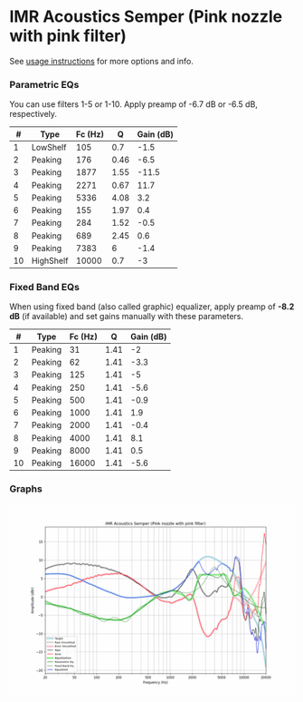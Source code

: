 # IMR Acoustics Semper (Pink nozzle with pink filter)
See [usage instructions](https://github.com/jaakkopasanen/AutoEq#usage) for more options and info.

### Parametric EQs
You can use filters 1-5 or 1-10. Apply preamp of -6.7 dB or -6.5 dB, respectively.

|   # | Type      |   Fc (Hz) |    Q |   Gain (dB) |
|-----|-----------|-----------|------|-------------|
|   1 | LowShelf  |       105 | 0.7  |        -1.5 |
|   2 | Peaking   |       176 | 0.46 |        -6.5 |
|   3 | Peaking   |      1877 | 1.55 |       -11.5 |
|   4 | Peaking   |      2271 | 0.67 |        11.7 |
|   5 | Peaking   |      5336 | 4.08 |         3.2 |
|   6 | Peaking   |       155 | 1.97 |         0.4 |
|   7 | Peaking   |       284 | 1.52 |        -0.5 |
|   8 | Peaking   |       689 | 2.45 |         0.6 |
|   9 | Peaking   |      7383 | 6    |        -1.4 |
|  10 | HighShelf |     10000 | 0.7  |        -3   |

### Fixed Band EQs
When using fixed band (also called graphic) equalizer, apply preamp of **-8.2 dB** (if available) and set gains manually with these parameters.

|   # | Type    |   Fc (Hz) |    Q |   Gain (dB) |
|-----|---------|-----------|------|-------------|
|   1 | Peaking |        31 | 1.41 |        -2   |
|   2 | Peaking |        62 | 1.41 |        -3.3 |
|   3 | Peaking |       125 | 1.41 |        -5   |
|   4 | Peaking |       250 | 1.41 |        -5.6 |
|   5 | Peaking |       500 | 1.41 |        -0.9 |
|   6 | Peaking |      1000 | 1.41 |         1.9 |
|   7 | Peaking |      2000 | 1.41 |        -0.4 |
|   8 | Peaking |      4000 | 1.41 |         8.1 |
|   9 | Peaking |      8000 | 1.41 |         0.5 |
|  10 | Peaking |     16000 | 1.41 |        -5.6 |

### Graphs
![](./IMR%20Acoustics%20Semper%20(Pink%20nozzle%20with%20pink%20filter).png)
